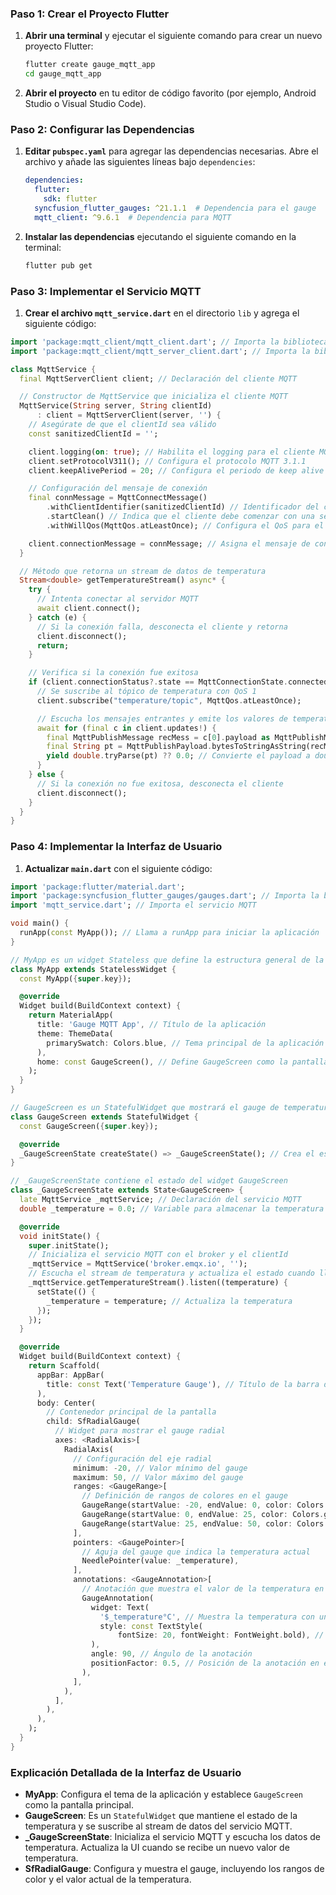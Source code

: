 
### Paso 1: Crear el Proyecto Flutter

1. **Abrir una terminal** y ejecutar el siguiente comando para crear un nuevo proyecto Flutter:

   ```sh
   flutter create gauge_mqtt_app
   cd gauge_mqtt_app
   ```

2. **Abrir el proyecto** en tu editor de código favorito (por ejemplo, Android Studio o Visual Studio Code).

### Paso 2: Configurar las Dependencias

1. **Editar `pubspec.yaml`** para agregar las dependencias necesarias. Abre el archivo y añade las siguientes líneas bajo `dependencies`:

   ```yaml
   dependencies:
     flutter:
       sdk: flutter
     syncfusion_flutter_gauges: ^21.1.1  # Dependencia para el gauge
     mqtt_client: ^9.6.1  # Dependencia para MQTT
   ```

2. **Instalar las dependencias** ejecutando el siguiente comando en la terminal:

   ```sh
   flutter pub get
   ```

### Paso 3: Implementar el Servicio MQTT

1. **Crear el archivo `mqtt_service.dart`** en el directorio `lib` y agrega el siguiente código:

```dart
import 'package:mqtt_client/mqtt_client.dart'; // Importa la biblioteca MQTT Client
import 'package:mqtt_client/mqtt_server_client.dart'; // Importa la biblioteca MQTT Server Client

class MqttService {
  final MqttServerClient client; // Declaración del cliente MQTT

  // Constructor de MqttService que inicializa el cliente MQTT
  MqttService(String server, String clientId)
      : client = MqttServerClient(server, '') {
    // Asegúrate de que el clientId sea válido
    const sanitizedClientId = '';

    client.logging(on: true); // Habilita el logging para el cliente MQTT
    client.setProtocolV311(); // Configura el protocolo MQTT 3.1.1
    client.keepAlivePeriod = 20; // Configura el periodo de keep alive en 20 segundos

    // Configuración del mensaje de conexión
    final connMessage = MqttConnectMessage()
        .withClientIdentifier(sanitizedClientId) // Identificador del cliente
        .startClean() // Indica que el cliente debe comenzar con una sesión limpia
        .withWillQos(MqttQos.atLeastOnce); // Configura el QoS para el mensaje de "última voluntad"

    client.connectionMessage = connMessage; // Asigna el mensaje de conexión al cliente
  }

  // Método que retorna un stream de datos de temperatura
  Stream<double> getTemperatureStream() async* {
    try {
      // Intenta conectar al servidor MQTT
      await client.connect();
    } catch (e) {
      // Si la conexión falla, desconecta el cliente y retorna
      client.disconnect();
      return;
    }

    // Verifica si la conexión fue exitosa
    if (client.connectionStatus?.state == MqttConnectionState.connected) {
      // Se suscribe al tópico de temperatura con QoS 1
      client.subscribe("temperature/topic", MqttQos.atLeastOnce);

      // Escucha los mensajes entrantes y emite los valores de temperatura
      await for (final c in client.updates!) {
        final MqttPublishMessage recMess = c[0].payload as MqttPublishMessage; // Obtiene el mensaje publicado
        final String pt = MqttPublishPayload.bytesToStringAsString(recMess.payload.message); // Convierte el payload a String
        yield double.tryParse(pt) ?? 0.0; // Convierte el payload a double y lo emite en el stream
      }
    } else {
      // Si la conexión no fue exitosa, desconecta el cliente
      client.disconnect();
    }
  }
}

```

### Paso 4: Implementar la Interfaz de Usuario

1. **Actualizar `main.dart`** con el siguiente código:

```dart
import 'package:flutter/material.dart';
import 'package:syncfusion_flutter_gauges/gauges.dart'; // Importa la biblioteca para el gauge
import 'mqtt_service.dart'; // Importa el servicio MQTT

void main() {
  runApp(const MyApp()); // Llama a runApp para iniciar la aplicación
}

// MyApp es un widget Stateless que define la estructura general de la aplicación
class MyApp extends StatelessWidget {
  const MyApp({super.key});

  @override
  Widget build(BuildContext context) {
    return MaterialApp(
      title: 'Gauge MQTT App', // Título de la aplicación
      theme: ThemeData(
        primarySwatch: Colors.blue, // Tema principal de la aplicación
      ),
      home: const GaugeScreen(), // Define GaugeScreen como la pantalla principal
    );
  }
}

// GaugeScreen es un StatefulWidget que mostrará el gauge de temperatura
class GaugeScreen extends StatefulWidget {
  const GaugeScreen({super.key});

  @override
  _GaugeScreenState createState() => _GaugeScreenState(); // Crea el estado asociado a este widget
}

// _GaugeScreenState contiene el estado del widget GaugeScreen
class _GaugeScreenState extends State<GaugeScreen> {
  late MqttService _mqttService; // Declaración del servicio MQTT
  double _temperature = 0.0; // Variable para almacenar la temperatura actual

  @override
  void initState() {
    super.initState();
    // Inicializa el servicio MQTT con el broker y el clientId
    _mqttService = MqttService('broker.emqx.io', '');
    // Escucha el stream de temperatura y actualiza el estado cuando llegue un nuevo valor
    _mqttService.getTemperatureStream().listen((temperature) {
      setState(() {
        _temperature = temperature; // Actualiza la temperatura
      });
    });
  }

  @override
  Widget build(BuildContext context) {
    return Scaffold(
      appBar: AppBar(
        title: const Text('Temperature Gauge'), // Título de la barra de la aplicación
      ),
      body: Center(
        // Contenedor principal de la pantalla
        child: SfRadialGauge(
          // Widget para mostrar el gauge radial
          axes: <RadialAxis>[
            RadialAxis(
              // Configuración del eje radial
              minimum: -20, // Valor mínimo del gauge
              maximum: 50, // Valor máximo del gauge
              ranges: <GaugeRange>[
                // Definición de rangos de colores en el gauge
                GaugeRange(startValue: -20, endValue: 0, color: Colors.blue), // Rango azul para temperaturas frías
                GaugeRange(startValue: 0, endValue: 25, color: Colors.green), // Rango verde para temperaturas moderadas
                GaugeRange(startValue: 25, endValue: 50, color: Colors.red), // Rango rojo para temperaturas calientes
              ],
              pointers: <GaugePointer>[
                // Aguja del gauge que indica la temperatura actual
                NeedlePointer(value: _temperature),
              ],
              annotations: <GaugeAnnotation>[
                // Anotación que muestra el valor de la temperatura en el centro del gauge
                GaugeAnnotation(
                  widget: Text(
                    '$_temperature°C', // Muestra la temperatura con un formato de texto
                    style: const TextStyle(
                        fontSize: 20, fontWeight: FontWeight.bold), // Estilo del texto
                  ),
                  angle: 90, // Ángulo de la anotación
                  positionFactor: 0.5, // Posición de la anotación en el gauge
                ),
              ],
            ),
          ],
        ),
      ),
    );
  }
}

```

### Explicación Detallada de la Interfaz de Usuario

- **MyApp**: Configura el tema de la aplicación y establece `GaugeScreen` como la pantalla principal.
- **GaugeScreen**: Es un `StatefulWidget` que mantiene el estado de la temperatura y se suscribe al stream de datos del servicio MQTT.
- **_GaugeScreenState**: Inicializa el servicio MQTT y escucha los datos de temperatura. Actualiza la UI cuando se recibe un nuevo valor de temperatura.
- **SfRadialGauge**: Configura y muestra el gauge, incluyendo los rangos de color y el valor actual de la temperatura.

